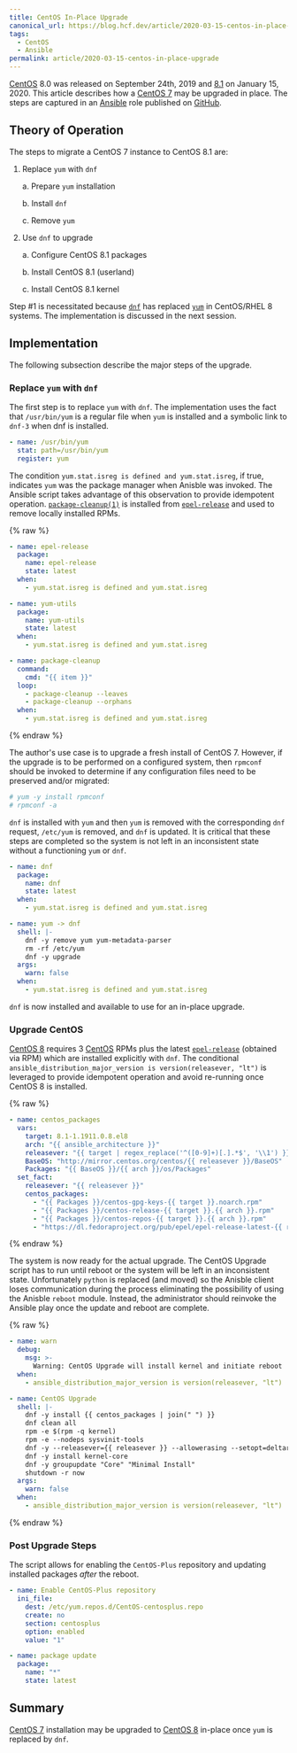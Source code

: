 ```yaml
---
title: CentOS In-Place Upgrade
canonical_url: https://blog.hcf.dev/article/2020-03-15-centos-in-place-upgrade/
tags:
  - CentOS
  - Ansible
permalink: article/2020-03-15-centos-in-place-upgrade
---
```


[CentOS] 8.0 was released on September 24th, 2019 and [8.1][CentOS 8] on
January 15, 2020.  This article describes how a [CentOS 7] may be upgraded
in place.  The steps are captured in an [Ansible] role published on
[GitHub](https://github.com/allen-ball/ball-ansible/blob/master/roles/centos/tasks/main.yml).


## Theory of Operation

The steps to migrate a CentOS 7 instance to CentOS 8.1 are:

1. Replace `yum` with `dnf`

    a. Prepare `yum` installation

    b. Install `dnf`

    c. Remove `yum`

2. Use `dnf` to upgrade

    a. Configure CentOS 8.1 packages

    b. Install CentOS 8.1 (userland)

    c. Install CentOS 8.1 kernel

Step #1 is necessitated because
[`dnf`](https://fedoraproject.org/wiki/DNF?rd=Dnf) has
replaced
[`yum`](https://wiki.centos.org/PackageManagement/Yum) in
CentOS/RHEL 8 systems.  The implementation is discussed in the next session.


## Implementation

The following subsection describe the major steps of the upgrade.


### Replace `yum` with `dnf`

The first step is to replace `yum` with `dnf`.  The implementation uses the
fact that `/usr/bin/yum` is a regular file when `yum` is installed and a
symbolic link to `dnf-3` when dnf is installed.

``` yaml
- name: /usr/bin/yum
  stat: path=/usr/bin/yum
  register: yum
```

The condition `yum.stat.isreg is defined and yum.stat.isreg`, if true,
indicates `yum` was the package manager when Anisble was invoked.  The
Ansible script takes advantage of this observation to provide idempotent
operation.  [`package-cleanup(1)`][package-cleanup(1)] is installed from
[`epel-release`][epel-release] and used to remove locally installed RPMs.

{% raw %}
``` yaml
- name: epel-release
  package:
    name: epel-release
    state: latest
  when:
    - yum.stat.isreg is defined and yum.stat.isreg

- name: yum-utils
  package:
    name: yum-utils
    state: latest
  when:
    - yum.stat.isreg is defined and yum.stat.isreg

- name: package-cleanup
  command:
    cmd: "{{ item }}"
  loop:
    - package-cleanup --leaves
    - package-cleanup --orphans
  when:
    - yum.stat.isreg is defined and yum.stat.isreg
```
{% endraw %}

The author's use case is to upgrade a fresh install of CentOS 7.  However,
if the upgrade is to be performed on a configured system, then `rpmconf`
should be invoked to determine if any configuration files need to be
preserved and/or migrated:

``` bash
# yum -y install rpmconf
# rpmconf -a
```

`dnf` is installed with `yum` and then `yum` is removed with the
corresponding `dnf` request, `/etc/yum` is removed, and `dnf` is updated.
It is critical that these steps are completed so the system is not left in
an inconsistent state without a functioning `yum` or `dnf`.

``` yaml
- name: dnf
  package:
    name: dnf
    state: latest
  when:
    - yum.stat.isreg is defined and yum.stat.isreg

- name: yum -> dnf
  shell: |-
    dnf -y remove yum yum-metadata-parser
    rm -rf /etc/yum
    dnf -y upgrade
  args:
    warn: false
  when:
    - yum.stat.isreg is defined and yum.stat.isreg
```

`dnf` is now installed and available to use for an in-place upgrade.


### Upgrade CentOS

[CentOS 8] requires 3 [CentOS] RPMs plus the latest
[`epel-release`][epel-release] (obtained via RPM) which are installed
explicitly with `dnf`.  The conditional `ansible_distribution_major_version
is version(releasever, "lt")` is leveraged to provide idempotent operation
and avoid re-running once CentOS 8 is installed.

{% raw %}
``` yaml
- name: centos_packages
  vars:
    target: 8.1-1.1911.0.8.el8
    arch: "{{ ansible_architecture }}"
    releasever: "{{ target | regex_replace('^([0-9]+)[.].*$', '\\1') }}"
    BaseOS: "http://mirror.centos.org/centos/{{ releasever }}/BaseOS"
    Packages: "{{ BaseOS }}/{{ arch }}/os/Packages"
  set_fact:
    releasever: "{{ releasever }}"
    centos_packages:
      - "{{ Packages }}/centos-gpg-keys-{{ target }}.noarch.rpm"
      - "{{ Packages }}/centos-release-{{ target }}.{{ arch }}.rpm"
      - "{{ Packages }}/centos-repos-{{ target }}.{{ arch }}.rpm"
      - "https://dl.fedoraproject.org/pub/epel/epel-release-latest-{{ releasever }}.noarch.rpm"
```
{% endraw %}

The system is now ready for the actual upgrade.  The CentOS Upgrade script
has to run until reboot or the system will be left in an inconsistent state.
Unfortunately `python` is replaced (and moved) so the Anisble client loses
communication during the process eliminating the possibility of using the
Anisble `reboot` module.  Instead, the administrator should reinvoke the
Ansible play once the update and reboot are complete.

{% raw %}
``` yaml
- name: warn
  debug:
    msg: >-
      Warning: CentOS Upgrade will install kernel and initiate reboot
  when:
    - ansible_distribution_major_version is version(releasever, "lt")

- name: CentOS Upgrade
  shell: |-
    dnf -y install {{ centos_packages | join(" ") }}
    dnf clean all
    rpm -e $(rpm -q kernel)
    rpm -e --nodeps sysvinit-tools
    dnf -y --releasever={{ releasever }} --allowerasing --setopt=deltarpm=false distro-sync
    dnf -y install kernel-core
    dnf -y groupupdate "Core" "Minimal Install"
    shutdown -r now
  args:
    warn: false
  when:
    - ansible_distribution_major_version is version(releasever, "lt")
```
{% endraw %}


### Post Upgrade Steps

The script allows for enabling the `CentOS-Plus` repository and updating
installed packages *after* the reboot.

``` yaml
- name: Enable CentOS-Plus repository
  ini_file:
    dest: /etc/yum.repos.d/CentOS-centosplus.repo
    create: no
    section: centosplus
    option: enabled
    value: "1"

- name: package update
  package:
    name: "*"
    state: latest
```


## Summary

[CentOS 7] installation may be upgraded to [CentOS 8] in-place once `yum` is
replaced by `dnf`.


[CentOS]: https://centos.org/
[CentOS 7]: https://wiki.centos.org/Manuals/ReleaseNotes/CentOS7.1908
[Centos 8]: https://wiki.centos.org/Manuals/ReleaseNotes/CentOS8.1911

[epel-release]: https://fedoraproject.org/wiki/EPEL

[Ansible]: https://www.ansible.com/

[package-cleanup(1)]: https://linux.die.net/man/1/package-cleanup

